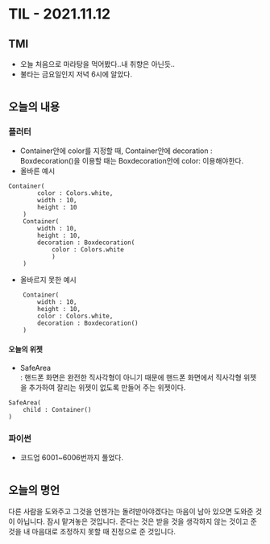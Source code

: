 # TIL - 2021.11.12
## TMI
- 오늘 처음으로 마라탕을 먹어봤다..내 취향은 아닌듯..
- 불타는 금요일인지 저녁 6시에 알았다.

#

## 오늘의 내용
### 플러터
- Container안에 color를 지정할 때, Container안에 decoration : Boxdecoration()을 이용할 때는 Boxdecoration안에 color: 이용해야한다. 
- 올바른 예시  
```
Container(  
        color : Colors.white,  
        width : 10,  
        height : 10  
    )  
    Container(   
        width : 10,  
        height : 10,  
        decoration : Boxdecoration(  
            color : Colors.white  
            )  
    )  
```
- 올바르지 못한 예시
```
    Container(   
        width : 10,  
        height : 10,  
        color : Colors.white,  
        decoration : Boxdecoration()  
    ) 
```
#### 오늘의 위젯
- SafeArea   
: 핸드폰 화면은 완전한 직사각형이 아니기 때문에 핸드폰 화면에서 직사각형 위젯을 추가하여 잘리는 위젯이 없도록 만들어 주는 위젯이다.
```
SafeArea(
    child : Container()
)
```

### 파이썬 
- 코드업 6001~6006번까지 풀었다.




#

## 오늘의 명언
다른 사람을 도와주고 그것을 언젠가는 돌려받아야겠다는 마음이 남아 있으면 도와준 것이 아닙니다. 잠시 맡겨놓은 것입니다. 준다는 것은 받을 것을 생각하지 않는 것이고 준 것을 내 마음대로 조정하지 못할 때 진정으로 준 것입니다.